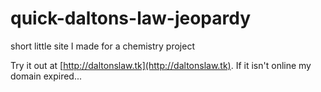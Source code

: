 # quick-daltons-law-jeopardy
short little site I made for a chemistry project

Try it out at [http://daltonslaw.tk](http://daltonslaw.tk). If it isn't online my domain expired...
